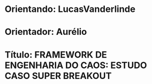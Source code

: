 # Orientando: 	LucasVanderlinde	
# Orientador: 	Aurélio	
# Título: 	FRAMEWORK DE ENGENHARIA DO CAOS: ESTUDO CASO SUPER BREAKOUT	
